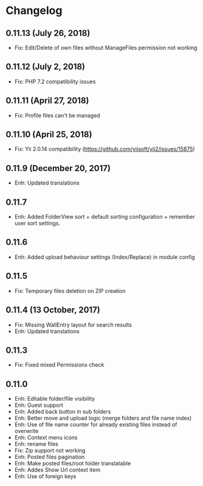 Changelog
=========

0.11.13  (July 26, 2018)
-----------------------
- Fix: Edit/Delete of own files without ManageFiles permission not working

0.11.12  (July 2, 2018)
-----------------------
- Fix: PHP 7.2 compatibility issues

0.11.11  (April 27, 2018)
---------------------------
- Fix: Profile files can't be managed

0.11.10  (April 25, 2018)
---------------------------
- Fix: Yii 2.0.14 compatibility (https://github.com/yiisoft/yii2/issues/15875)

0.11.9  (December 20, 2017)
---------------------------
- Enh: Updated translations

0.11.7
------
- Enh: Added FolderView sort + default sorting configuration + remember user sort settings.

0.11.6
------
- Enh: Added upload behaviour settings (Index/Replace) in module config

0.11.5
------
- Fix: Temporary files deletion on ZIP creation

0.11.4  (13 October, 2017)
--------------------------
- Fix: Missing WallEntry layout for search results
- Enh: Updated translations

0.11.3
------
- Fix: Fixed mixed Permissions check

0.11.0 
------
- Enh: Editable folder/file visibility
- Enh: Guest support
- Enh: Added back button in sub folders
- Enh: Better move and upload logic (merge folders and file name index)
- Enh: Use of file name counter for already existing files instead of overwrite
- Enh: Context menu icons
- Enh: rename files
- Fix: Zip support not working
- Enh: Posted files pagination
- Enh: Make posted files/root folder translatable
- Enh: Addes Show Url context item
- Enh: Use of foreign keys
